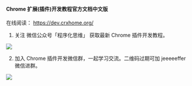 #### Chrome 扩展(插件)开发教程官方文档中文版

在线阅读： https://dev.crxhome.org/



1. 关注 微信公众号「程序化思维」 获取最新 Chrome 插件开发教程。

![](https://github.com/facert/chrome-extension-guide/blob/master/docs/.vuepress/public/mp1.png)

2. 加入 Chrome 插件开发微信群，一起学习交流。二维码过期可加 jeeeeeffer 微信进群。

![](https://github.com/facert/chrome-extension-guide/blob/master/docs/.vuepress/public/group3.png)

